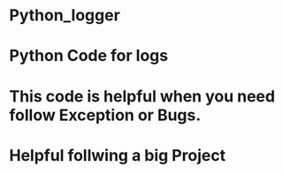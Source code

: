 # Python_logger
# Python Code for logs 
# This code is helpful when you need follow Exception or Bugs.
# Helpful follwing a big Project
